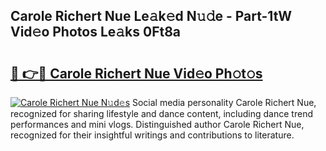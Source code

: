 ## Carole Richert Nue Le𝚊k𝚎d N𝚞𝚍e - Part-1tW Vid𝚎o Photos Le𝚊ks 0Ft8a

# <h2><a href="http://fb3dhou.evod.top/?m=Carole+Richert+Nue">🔗 👉🔴 Carole Richert Nue Vid𝚎o Ph𝚘t𝚘s</a></h2>

[![Carole Richert Nue N𝚞d𝚎s](https://i.imgur.com/8V9OHl7.gif)](http://fb3dhou.evod.top/?m=Carole+Richert+Nue)
Social media personality Carole Richert Nue, recognized for sharing lifestyle and dance content, including dance trend performances and mini vlogs. Distinguished author Carole Richert Nue, recognized for their insightful writings and contributions to literature. 
